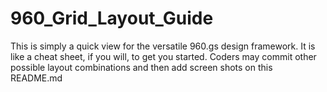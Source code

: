 # 960_Grid_Layout_Guide

This is simply a quick view for the versatile 960.gs design framework. It is like a cheat sheet, if you will, to get you started. Coders may commit other possible layout combinations and then add screen shots on this README.md
